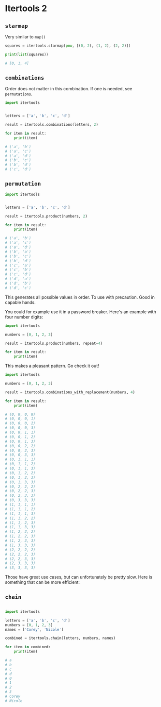 # Itertools 2

## `starmap`

Very similar to `map()`

```python
squares = itertools.starmap(pow, [(0, 2), (1, 2), (2, 2)])

print(list(squares))

# [0, 1, 4]
```

## `combinations`

Order does not matter in this combination. If one is needed, see `permutations`.

```python
import itertools


letters = ['a', 'b', 'c', 'd']

result = itertools.combinations(letters, 2)

for item in result:
    print(item)

# ('a', 'b')
# ('a', 'c')
# ('a', 'd')
# ('b', 'c')
# ('b', 'd')
# ('c', 'd')

```

## `permutation`

```python
import itertools


letters = ['a', 'b', 'c', 'd']

result = itertools.product(numbers, 2)

for item in result:
    print(item)

# ('a', 'b')
# ('a', 'c')
# ('a', 'd')
# ('b', 'a')
# ('b', 'c')
# ('b', 'd')
# ('c', 'a')
# ('c', 'b')
# ('c', 'd')
# ('d', 'a')
# ('d', 'b')
# ('d', 'c')
```

This generates all possible values in order. To use with precaution. Good in capable hands.

You could for example use it in a password breaker. Here's an example with four number digits:

```python
import itertools

numbers = [0, 1, 2, 3]

result = itertools.product(numbers, repeat=4)

for item in result:
    print(item)

```


This makes a pleasant pattern. Go check it out!

```python
import itertools

numbers = [0, 1, 2, 3]

result = itertools.combinations_with_replacement(numbers, 4)

for item in result:
    print(item)

# (0, 0, 0, 0)
# (0, 0, 0, 1)
# (0, 0, 0, 2)
# (0, 0, 0, 3)
# (0, 0, 1, 1)
# (0, 0, 1, 2)
# (0, 0, 1, 3)
# (0, 0, 2, 2)
# (0, 0, 2, 3)
# (0, 0, 3, 3)
# (0, 1, 1, 1)
# (0, 1, 1, 2)
# (0, 1, 1, 3)
# (0, 1, 2, 2)
# (0, 1, 2, 3)
# (0, 1, 3, 3)
# (0, 2, 2, 2)
# (0, 2, 2, 3)
# (0, 2, 3, 3)
# (0, 3, 3, 3)
# (1, 1, 1, 1)
# (1, 1, 1, 2)
# (1, 1, 1, 3)
# (1, 1, 2, 2)
# (1, 1, 2, 3)
# (1, 1, 3, 3)
# (1, 2, 2, 2)
# (1, 2, 2, 3)
# (1, 2, 3, 3)
# (1, 3, 3, 3)
# (2, 2, 2, 2)
# (2, 2, 2, 3)
# (2, 2, 3, 3)
# (2, 3, 3, 3)
# (3, 3, 3, 3)

```

Those have great use cases, but can unfortunately be pretty slow. Here is something that can be more efficient:

## `chain`

```python

import itertools

letters = ['a', 'b', 'c', 'd']
numbers = [0, 1, 2, 3]
names = ['Corey', 'Nicole']

combined = itertools.chain(letters, numbers, names)

for item in combined:
    print(item)

# a
# b
# c
# d
# 0
# 1
# 2
# 3
# Corey
# Nicole

```
